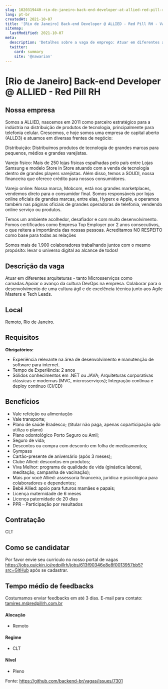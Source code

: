 ```yaml
---
slug: 1020319440-rio-de-janeiro-back-end-developer-at-allied-red-pill-rh
lang: pt-br
createdAt: 2021-10-07
title: '[Rio de Janeiro] Back-end Developer @ ALLIED - Red Pill RH - Vaga de Emprego'
sitemap:
  lastModified: 2021-10-07
meta:
  description: 'Detalhes sobre a vaga de emprego: Atuar em diferentes arquiteturas - tanto Microsserviços como camadas.Apoiar o avanço da cultura DevOps na empresa. Colaborar para o desenvolvimento de uma cultura ágil e de excelência técnica junto aos Agile Masters e Tech Leads.'
  twitter:
    card: summary
    site: '@nawarian'
---
```


# [Rio de Janeiro] Back-end Developer @ ALLIED - Red Pill RH

## Nossa empresa

Somos a ALLIED, nascemos em 2011 como parceiro estratégico para a indústria na distribuição de produtos de tecnologia, principalmente para telefonia celular. Crescemos, e hoje somos uma empresa de capital aberto (ALLD3) e atuamos em diversas frentes de negócio:

Distribuição: Distribuímos produtos de tecnologia de grandes marcas para pequenos, médios e grandes varejistas.

Varejo físico:  Mais de 250 lojas físicas espalhadas pelo país entre Lojas Samsung e modelo Store in Store atuando com a venda de tecnologia dentro de grandes players varejistas. Além disso, temos a SOUDI, nossa financeira que oferece crédito para nossos consumidores.

Varejo online: Nossa marca, Mobcom, está nos grandes marketplaces, vendemos direto para o consumidor final. Somos responsáveis por lojas online oficiais de grandes marcas, entre elas, Hyperx e Apple, e operamos também nas páginas oficiais de grandes operadoras de telefonia, vendendo online serviço ou produtos.

Temos um ambiente acolhedor, desafiador e com muito desenvolvimento. Fomos certificados como Empresa Top Employer por 2 anos consecutivos, o que reitera a importância das nossas pessoas. Acreditamos NO RESPEITO como base para todas as relações

Somos mais de 1.900 colaboradores trabalhando juntos com o mesmo propósito: levar o universo digital ao alcance de todos!

## Descrição da vaga

Atuar em diferentes arquiteturas - tanto Microsserviços como camadas.Apoiar o avanço da cultura DevOps na empresa. Colaborar para o desenvolvimento de uma cultura ágil e de excelência técnica junto aos Agile Masters e Tech Leads.

## Local

Remoto, Rio de Janeiro.

## Requisitos

**Obrigatórios:**

- Experiência relevante na área de desenvolvimento e manutenção de software para internet.
- Tempo de Experiência: 2 anos
- Sólidos conhecimentos em .NET ou JAVA; Arquiteturas corporativas clássicas e modernas (MVC, microsserviços); Integração contínua e deploy contínuo (CI/CD)

## Benefícios

- Vale refeição ou alimentação 
- Vale transporte;
- Plano de saúde Bradesco; (titular não paga, apenas coparticipação qdo utiliza o plano)
- Plano odontológico Porto Seguro ou Amil;
- Seguro de vida;
- Descontos ou compra com desconto em folha de medicamentos;
- Gympass
- Cartão-presente de aniversário (após 3 meses);
- Clube Allied: descontos em produtos;
- Viva Melhor: programa de qualidade de vida (ginástica laboral, meditação, campanha de vacinação);
- Mais por você Allied: assessoria financeira, jurídica e psicológica para colaboradores e dependentes;
- Bebê Allied: apoio para futuros mamães e papais;
- Licença maternidade de 6 meses
- Licença paternidade de 20 dias
- PPR – Participação por resultados

## Contratação

CLT

## Como se candidatar

Por favor envie seu currículo no nosso portal de vagas https://jobs.quickin.io/redpillrh/jobs/613f90346e8e8f0013957bb5?src=GitHub após se cadastrar.

## Tempo médio de feedbacks

Costumamos enviar feedbacks em até 3 dias.
E-mail para contato: tamires.m@redpillrh.com.br

#### Alocação
- Remoto

#### Regime
- CLT

#### Nível
- Pleno



Fonte: https://github.com/backend-br/vagas/issues/7301